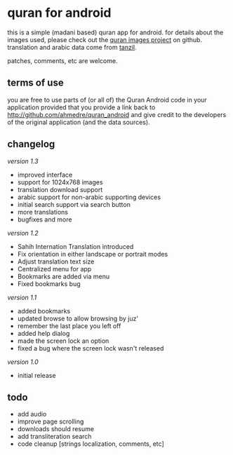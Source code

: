 quran for android
==================================

this is a simple (madani based) quran app for android.  for details about
the images used, please check out the 
[quran images project](http://github.com/quran/quran_images) on github.
translation and arabic data come from [tanzil](http://tanzil.net).

patches, comments, etc are welcome.

terms of use
------------
you are free to use parts of (or all of) the Quran Android code in your
application provided that you provide a link back to 
http://github.com/ahmedre/quran_android and give credit to the developers
of the original application (and the data sources).

changelog
---------
*version 1.3*

- improved interface
- support for 1024x768 images
- translation download support
- arabic support for non-arabic supporting devices
- initial search support via search button
- more translations
- bugfixes and more

*version 1.2*

- Sahih Internation Translation introduced
- Fix orientation in either landscape or portrait modes
- Adjust translation text size
- Centralized menu for app
- Bookmarks are added via menu
- Fixed bookmarks bug

*version 1.1*

- added bookmarks
- updated browse to allow browsing by juz'
- remember the last place you left off
- added help dialog
- made the screen lock an option
- fixed a bug where the screen lock wasn't released

*version 1.0*

- initial release

todo
----
- add audio
- improve page scrolling
- downloads should resume
- add transliteration search
- code cleanup [strings localization, comments, etc]
